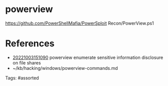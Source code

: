 # powerview
https://github.com/PowerShellMafia/PowerSploit
Recon/PowerView.ps1

# References
- [20221003151090](/zet/20221003151090/README.md) powerview enumerate sensitive information disclosure on file shares
- ~/kb/hacking/windows/powerview-commands.md

Tags:
    #assorted
